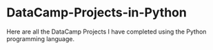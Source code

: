 # DataCamp-Projects-in-Python
Here are all the DataCamp Projects I have completed using the Python programming language.
